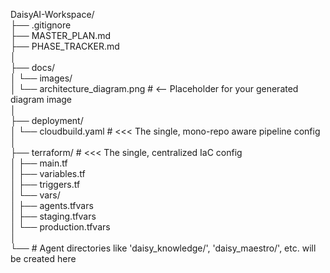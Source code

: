 DaisyAI-Workspace/  
├── .gitignore  
├── MASTER\_PLAN.md  
├── PHASE\_TRACKER.md  
│  
├── docs/  
│   └── images/  
│       └── architecture\_diagram.png      \# \<-- Placeholder for your generated diagram image  
│  
├── deployment/  
│   └── cloudbuild.yaml                 \# \<\<\< The single, mono-repo aware pipeline config  
│  
├── terraform/                            \# \<\<\< The single, centralized IaC config  
│   ├── main.tf  
│   ├── variables.tf  
│   ├── triggers.tf  
│   └── vars/  
│       ├── agents.tfvars  
│       ├── staging.tfvars  
│       └── production.tfvars  
│  
└── \# Agent directories like 'daisy\_knowledge/', 'daisy\_maestro/', etc. will be created here

